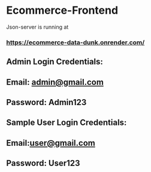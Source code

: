 # Ecommerce-Frontend

Json-server is running at 
### https://ecommerce-data-dunk.onrender.com/

## Admin Login Credentials:
## Email: admin@gmail.com
## Password: Admin123
<u></u>
## Sample User Login Credentials:
## Email:user@gmail.com
## Password: User123
